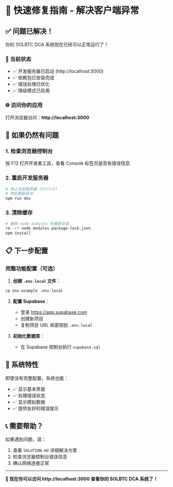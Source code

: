# 🚀 快速修复指南 - 解决客户端异常

## ✅ 问题已解决！

你的 SOLBTC DCA 系统现在已经可以正常运行了！

### 🎯 当前状态
- ✅ 开发服务器已启动 (http://localhost:3000)
- ✅ 依赖包已安装完成
- ✅ 错误处理已优化
- ✅ 降级模式已启用

### 🌐 访问你的应用
打开浏览器访问：**http://localhost:3000**

## 🔧 如果仍然有问题

### 1. 检查浏览器控制台
按 F12 打开开发者工具，查看 Console 标签页是否有错误信息

### 2. 重启开发服务器
```bash
# 停止当前服务器 (Ctrl+C)
# 然后重新启动
npm run dev
```

### 3. 清除缓存
```bash
# 删除 node_modules 和重新安装
rm -rf node_modules package-lock.json
npm install
```

## 📋 下一步配置

### 完整功能配置（可选）
1. **创建 `.env.local` 文件**：
```bash
cp env.example .env.local
```

2. **配置 Supabase**：
   - 登录 https://app.supabase.com
   - 创建新项目
   - 复制项目 URL 和密钥到 `.env.local`

3. **初始化数据库**：
   - 在 Supabase 控制台执行 `supabase.sql`

## 🎉 系统特性

即使没有完整配置，系统也能：
- ✅ 显示基本界面
- ✅ 处理错误状态
- ✅ 显示模拟数据
- ✅ 提供友好的错误提示

## 📞 需要帮助？

如果遇到问题，请：
1. 查看 `SOLUTION.md` 详细解决方案
2. 检查浏览器控制台错误信息
3. 确认网络连接正常

---

**🎯 现在你可以访问 http://localhost:3000 查看你的 SOLBTC DCA 系统了！** 